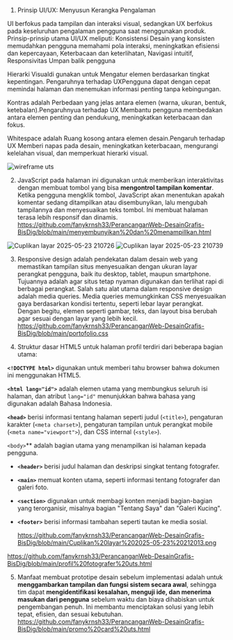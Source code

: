 1) Prinsip UI/UX: Menyusun Kerangka Pengalaman

UI berfokus pada tampilan dan interaksi visual, sedangkan UX berfokus pada keseluruhan pengalaman pengguna saat menggunakan produk. Prinsip-prinsip utama UI/UX meliputi:
Konsistensi Desain yang konsisten memudahkan pengguna memahami pola interaksi, meningkatkan efisiensi dan kepercayaan, Keterbacaan dan keterlihatan, Navigasi intuitif, Responsivitas
Umpan balik pengguna

Hierarki Visualdi gunakan untuk Mengatur elemen berdasarkan tingkat kepentingan. Pengaruhnya terhadap UXPengguna dapat dengan cepat memindai halaman dan menemukan informasi penting tanpa kebingungan.

Kontras adalah Perbedaan yang jelas antara elemen (warna, ukuran, bentuk, ketebalan).Pengaruhnyua terhadap UX Membantu pengguna membedakan antara elemen penting dan pendukung, meningkatkan keterbacaan dan fokus.

Whitespace adalah Ruang kosong antara elemen desain.Pengaruh terhadap UX Memberi napas pada desain, meningkatkan keterbacaan, mengurangi kelelahan visual, dan memperkuat hierarki visual.

![wireframe uts](https://github.com/user-attachments/assets/263f6ec2-343d-4a72-9df5-e7fdf8d1e377)

2) JavaScript pada halaman ini digunakan untuk memberikan interaktivitas dengan membuat tombol yang bisa **mengontrol tampilan komentar**. Ketika pengguna mengklik tombol, JavaScript akan menentukan apakah komentar sedang ditampilkan atau disembunyikan, lalu mengubah tampilannya dan menyesuaikan teks tombol. Ini membuat halaman terasa lebih responsif dan dinamis.
    https://github.com/fanykrnsh33/PerancanganWeb-DesainGrafis-BisDig/blob/main/menyembunyikan%20dan%20menampillkan.html
      
![Cuplikan layar 2025-05-23 210726](https://github.com/user-attachments/assets/acec88f0-4a5c-499e-8ebf-e630be77f63a)
![Cuplikan layar 2025-05-23 210739](https://github.com/user-attachments/assets/7c2fabea-2924-4074-a465-228cb9f82202)

3) Responsive design adalah pendekatan dalam desain web yang memastikan tampilan situs menyesuaikan dengan ukuran layar perangkat pengguna, baik itu desktop, tablet, maupun smartphone. Tujuannya adalah agar situs tetap nyaman digunakan dan terlihat rapi di berbagai perangkat. Salah satu alat utama dalam responsive design adalah media queries. Media queries memungkinkan CSS menyesuaikan gaya berdasarkan kondisi tertentu, seperti lebar layar perangkat. Dengan begitu, elemen seperti gambar, teks, dan layout bisa berubah agar sesuai dengan layar yang lebih kecil.
   https://github.com/fanykrnsh33/PerancanganWeb-DesainGrafis-BisDig/blob/main/portofolio.css

4) Struktur dasar HTML5 untuk halaman profil terdiri dari beberapa bagian utama:

 **`<!DOCTYPE html>`** digunakan untuk memberi tahu browser bahwa dokumen ini menggunakan HTML5.

 **`<html lang="id">`** adalah elemen utama yang membungkus seluruh isi halaman, dan atribut `lang="id"` menunjukkan bahwa bahasa yang digunakan adalah Bahasa Indonesia.

 **`<head>`** berisi informasi tentang halaman seperti judul (`<title>`), pengaturan karakter (`<meta charset>`), pengaturan tampilan untuk perangkat mobile (`<meta name="viewport">`), dan CSS internal (`<style>`).

`<body>`** adalah bagian utama yang menampilkan isi halaman kepada pengguna.

   * **`<header>`** berisi judul halaman dan deskripsi singkat tentang fotografer.
   * **`<main>`** memuat konten utama, seperti informasi tentang fotografer dan galeri foto.
   * **`<section>`** digunakan untuk membagi konten menjadi bagian-bagian yang terorganisir, misalnya bagian "Tentang Saya" dan "Galeri Kucing".
   * **`<footer>`** berisi informasi tambahan seperti tautan ke media sosial.

     https://github.com/fanykrnsh33/PerancanganWeb-DesainGrafis-BisDig/blob/main/Cuplikan%20layar%202025-05-23%20212013.png

https://github.com/fanykrnsh33/PerancanganWeb-DesainGrafis-BisDig/blob/main/profil%20fotografer%20uts.html

5) Manfaat membuat prototipe desain sebelum implementasi adalah untuk **menggambarkan tampilan dan fungsi sistem secara awal**, sehingga tim dapat **mengidentifikasi kesalahan, menguji ide, dan menerima masukan dari pengguna** sebelum waktu dan biaya dihabiskan untuk pengembangan penuh. Ini membantu menciptakan solusi yang lebih tepat, efisien, dan sesuai kebutuhan.
    https://github.com/fanykrnsh33/PerancanganWeb-DesainGrafis-BisDig/blob/main/promo%20card%20uts.html

